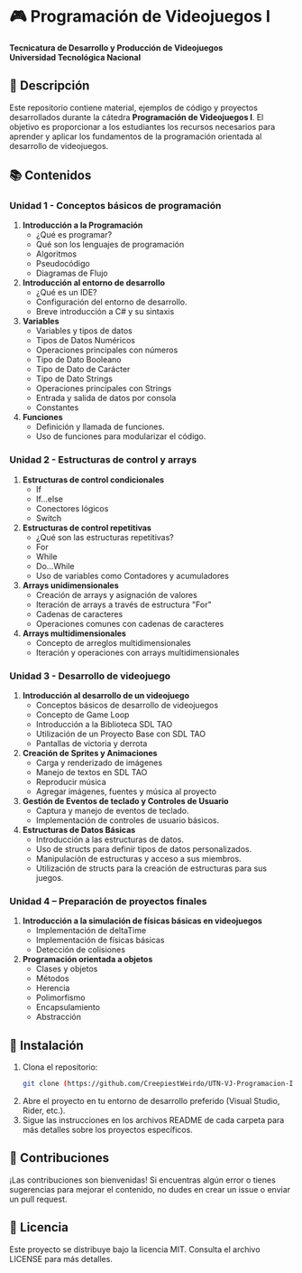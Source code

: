 # 🎮 Programación de Videojuegos I

**Tecnicatura de Desarrollo y Producción de Videojuegos**  
**Universidad Tecnológica Nacional**

## 📝 Descripción

Este repositorio contiene material, ejemplos de código y proyectos desarrollados durante la cátedra **Programación de Videojuegos I**. El objetivo es proporcionar a los estudiantes los recursos necesarios para aprender y aplicar los fundamentos de la programación orientada al desarrollo de videojuegos.

## 📚 Contenidos

### Unidad 1 - Conceptos básicos de programación
1. **Introducción a la Programación**
   - ¿Qué es programar?
   - Qué son los lenguajes de programación
   - Algoritmos
   - Pseudocódigo
   - Diagramas de Flujo
2. **Introducción al entorno de desarrollo**
   - ¿Qué es un IDE?
   - Configuración del entorno de desarrollo.
   - Breve introducción a C# y su sintaxis
3. **Variables**
   - Variables y tipos de datos
   - Tipos de Datos Numéricos
   - Operaciones principales con números
   - Tipo de Dato Booleano
   - Tipo de Dato de Carácter
   - Tipo de Dato Strings
   - Operaciones principales con Strings
   - Entrada y salida de datos por consola
   - Constantes
4. **Funciones**
   - Definición y llamada de funciones.
   - Uso de funciones para modularizar el código.

### Unidad 2 - Estructuras de control y arrays
1. **Estructuras de control condicionales**
   - If
   - If...else
   - Conectores lógicos
   - Switch
2. **Estructuras de control repetitivas**
   - ¿Qué son las estructuras repetitivas?
   - For
   - While
   - Do...While
   - Uso de variables como Contadores y acumuladores
3. **Arrays unidimensionales**
   - Creación de arrays y asignación de valores
   - Iteración de arrays a través de estructura "For"
   - Cadenas de caracteres
   - Operaciones comunes con cadenas de caracteres
4. **Arrays multidimensionales**
   - Concepto de arreglos multidimensionales
   - Iteración y operaciones con arrays multidimensionales

### Unidad 3 - Desarrollo de videojuego
1. **Introducción al desarrollo de un videojuego**
   - Conceptos básicos de desarrollo de videojuegos
   - Concepto de Game Loop
   - Introducción a la Biblioteca SDL TAO
   - Utilización de un Proyecto Base con SDL TAO
   - Pantallas de victoria y derrota
2. **Creación de Sprites y Animaciones**
   - Carga y renderizado de imágenes
   - Manejo de textos en SDL TAO
   - Reproducir música
   - Agregar imágenes, fuentes y música al proyecto
3. **Gestión de Eventos de teclado y Controles de Usuario**
   - Captura y manejo de eventos de teclado.
   - Implementación de controles de usuario básicos.
4. **Estructuras de Datos Básicas**
   - Introducción a las estructuras de datos.
   - Uso de structs para definir tipos de datos personalizados.
   - Manipulación de estructuras y acceso a sus miembros.
   - Utilización de structs para la creación de estructuras para sus juegos.

### Unidad 4 – Preparación de proyectos finales
1. **Introducción a la simulación de físicas básicas en videojuegos**
   - Implementación de deltaTime
   - Implementación de físicas básicas
   - Detección de colisiones
2. **Programación orientada a objetos**
   - Clases y objetos
   - Métodos
   - Herencia
   - Polimorfismo
   - Encapsulamiento
   - Abstracción

## 🚀 Instalación

1. Clona el repositorio:
   ```bash
   git clone (https://github.com/CreepiestWeirdo/UTN-VJ-Programacion-I.git)
2. Abre el proyecto en tu entorno de desarrollo preferido (Visual Studio, Rider, etc.).
3. Sigue las instrucciones en los archivos README de cada carpeta para más detalles sobre los proyectos específicos.

## 🤝 Contribuciones
¡Las contribuciones son bienvenidas! Si encuentras algún error o tienes sugerencias para mejorar el contenido, no dudes en crear un issue o enviar un pull request.

## 📄 Licencia
Este proyecto se distribuye bajo la licencia MIT. Consulta el archivo LICENSE para más detalles.
